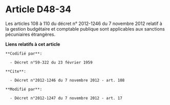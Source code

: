 # Article D48-34

Les articles 108 à 110 du décret n° 2012-1246 du 7 novembre 2012 relatif à la gestion budgétaire et comptable publique sont
applicables aux sanctions pécuniaires étrangères.

**Liens relatifs à cet article**

	**Codifié par**:

	  - Décret n°59-322 du 23 février 1959

	**Cite**:

	  - Décret n°2012-1246 du 7 novembre 2012 - art. 108

	**Modifié par**:

	  - Décret n°2012-1247 du 7 novembre 2012 - art. 17
